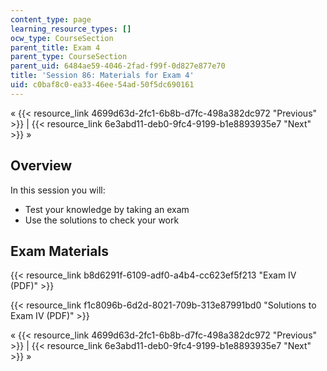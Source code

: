 ```yaml
---
content_type: page
learning_resource_types: []
ocw_type: CourseSection
parent_title: Exam 4
parent_type: CourseSection
parent_uid: 6484ae59-4046-2fad-f99f-0d827e877e70
title: 'Session 86: Materials for Exam 4'
uid: c0baf8c0-ea33-46ee-54ad-50f5dc690161
---
```


« {{< resource_link 4699d63d-2fc1-6b8b-d7fc-498a382dc972 "Previous" >}} | {{< resource_link 6e3abd11-deb0-9fc4-9199-b1e8893935e7 "Next" >}} »

Overview
--------

In this session you will:

*   Test your knowledge by taking an exam
*   Use the solutions to check your work

Exam Materials
--------------

{{< resource_link b8d6291f-6109-adf0-a4b4-cc623ef5f213 "Exam IV (PDF)" >}}

{{< resource_link f1c8096b-6d2d-8021-709b-313e87991bd0 "Solutions to Exam IV (PDF)" >}}

« {{< resource_link 4699d63d-2fc1-6b8b-d7fc-498a382dc972 "Previous" >}} | {{< resource_link 6e3abd11-deb0-9fc4-9199-b1e8893935e7 "Next" >}} »